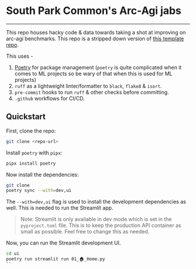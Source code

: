 # South Park Common's Arc-Agi jabs

---

This repo houses hacky code & data towards taking a shot at improving on arc-agi benchmarks.
This repo is a stripped down version of [this template repo](https://github.com/hayabhay/fastapi-streamlit-starter/issues).

This uses -
1. [Poetry](https://python-poetry.org/) for package management (`poetry` is quite complicated when it comes to ML projects so be wary of that when this is used for ML projects)
2. `ruff` as a lightweight linter/formatter to `black`, `flake8` & `isort`.
3. `pre-commit` hooks to run `ruff` & other checks before committing.
4. `.github` workflows for CI/CD.

## Quickstart

First, clone the repo:

```bash
git clone <repo-url>
```

Install `poetry` with `pipx`:

```bash
pipx install poetry
```

Now install the dependencies:

```bash
git clone
poetry sync --with=dev,ui
```

The `--with=dev,ui` flag is used to install the development dependencies as well. This is needed to run the Streamlit app.

> Note: Streamlit is only available in dev mode which is set in the `pyproject.toml` file. This is to keep the production API container as small as possible. Feel free to change this as needed.

Now, you can run the Streamlit development UI.

```bash
cd ui
poetry run streamlit run 01_🏠_Home.py
``
